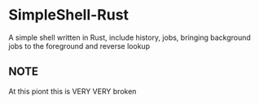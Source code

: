# SimpleShell-Rust
A simple shell written in Rust, include history, jobs, bringing background jobs to the foreground and reverse lookup

## NOTE
At this piont this is VERY VERY broken
